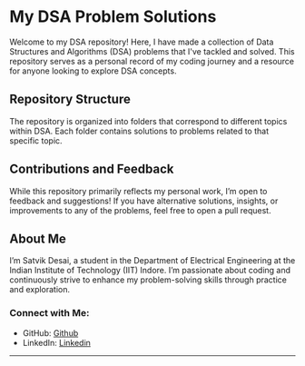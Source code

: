 # My DSA Problem Solutions

Welcome to my DSA repository! Here, I have made a collection of Data Structures and Algorithms (DSA) problems that I've tackled and solved. This repository serves as a personal record of my coding journey and a resource for anyone looking to explore DSA concepts.

##  Repository Structure

The repository is organized into folders that correspond to different topics within DSA. Each folder contains solutions to problems related to that specific topic. 

##  Contributions and Feedback

While this repository primarily reflects my personal work, I’m open to feedback and suggestions! If you have alternative solutions, insights, or improvements to any of the problems, feel free to open a pull request.

##  About Me

I’m Satvik Desai, a student in the Department of Electrical Engineering at the Indian Institute of Technology (IIT) Indore. I’m passionate about coding and continuously strive to enhance my problem-solving skills through practice and exploration.

### Connect with Me:
- GitHub: [Github](https://github.com/SATTU3108)
- LinkedIn: [Linkedin](https://www.linkedin.com/in/satvik-desai-b77a2524b/)

---
